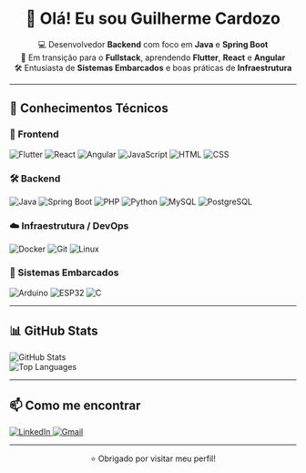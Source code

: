 <h1 align="center">👋 Olá! Eu sou Guilherme Cardozo</h1>

<p align="center">
  💻 Desenvolvedor <strong>Backend</strong> com foco em <strong>Java</strong> e <strong>Spring Boot</strong><br>
  🎯 Em transição para o <strong>Fullstack</strong>, aprendendo <strong>Flutter</strong>, <strong>React</strong> e <strong>Angular</strong><br>
  🛠️ Entusiasta de <strong>Sistemas Embarcados</strong> e boas práticas de <strong>Infraestrutura</strong>
</p>

<hr>

<h2>🧠 Conhecimentos Técnicos</h2>

<h3>🎨 Frontend</h3>
<p>
  <img src="https://img.shields.io/badge/Flutter-02569B?style=for-the-badge&logo=flutter&logoColor=white" alt="Flutter">
  <img src="https://img.shields.io/badge/React-20232A?style=for-the-badge&logo=react&logoColor=61DAFB" alt="React">
  <img src="https://img.shields.io/badge/Angular-DD0031?style=for-the-badge&logo=angular&logoColor=white" alt="Angular">
  <img src="https://img.shields.io/badge/JavaScript-F7DF1E?style=for-the-badge&logo=javascript&logoColor=black" alt="JavaScript">
  <img src="https://img.shields.io/badge/HTML5-E34F26?style=for-the-badge&logo=html5&logoColor=white" alt="HTML">
  <img src="https://img.shields.io/badge/CSS3-1572B6?style=for-the-badge&logo=css3&logoColor=white" alt="CSS">
</p>

<h3>🛠️ Backend</h3>
<p>
  <img src="https://img.shields.io/badge/Java-ED8B00?style=for-the-badge&logo=java&logoColor=white" alt="Java">
  <img src="https://img.shields.io/badge/Spring_Boot-6DB33F?style=for-the-badge&logo=spring-boot&logoColor=white" alt="Spring Boot">
  <img src="https://img.shields.io/badge/PHP-777BB4?style=for-the-badge&logo=php&logoColor=white" alt="PHP">
  <img src="https://img.shields.io/badge/Python-3776AB?style=for-the-badge&logo=python&logoColor=white" alt="Python">
  <img src="https://img.shields.io/badge/MySQL-005C84?style=for-the-badge&logo=mysql&logoColor=white" alt="MySQL">
  <img src="https://img.shields.io/badge/PostgreSQL-336791?style=for-the-badge&logo=postgresql&logoColor=white" alt="PostgreSQL">
</p>

<h3>☁️ Infraestrutura / DevOps</h3>
<p>
  <img src="https://img.shields.io/badge/Docker-2496ED?style=for-the-badge&logo=docker&logoColor=white" alt="Docker">
  <img src="https://img.shields.io/badge/Git-F05032?style=for-the-badge&logo=git&logoColor=white" alt="Git">
  <img src="https://img.shields.io/badge/Linux-FCC624?style=for-the-badge&logo=linux&logoColor=black" alt="Linux">
</p>

<h3>🔌 Sistemas Embarcados</h3>
<p>
  <img src="https://img.shields.io/badge/Arduino-00979D?style=for-the-badge&logo=arduino&logoColor=white" alt="Arduino">
  <img src="https://img.shields.io/badge/ESP32-323232?style=for-the-badge&logo=espressif&logoColor=white" alt="ESP32">
  <img src="https://img.shields.io/badge/C-00599C?style=for-the-badge&logo=c&logoColor=white" alt="C">
</p>

<hr>

<h2>📊 GitHub Stats</h2>
<p>
  <img src="https://github-readme-stats.vercel.app/api?username=Guilherme-Cardozo-688&show_icons=true&theme=dracula" alt="GitHub Stats">
  <br>
  <img src="https://github-readme-stats.vercel.app/api/top-langs/?username=Guilherme-Cardozo-688&layout=compact&theme=dracula" alt="Top Languages">
</p>

<hr>

<h2>📫 Como me encontrar</h2>
<p>
  <a href="https://www.linkedin.com/in/SEU-LINK" target="_blank">
    <img src="https://img.shields.io/badge/LinkedIn-0077B5?style=for-the-badge&logo=linkedin&logoColor=white" alt="LinkedIn">
  </a>
  <a href="mailto:SEUEMAIL@gmail.com">
    <img src="https://img.shields.io/badge/Email-D14836?style=for-the-badge&logo=gmail&logoColor=white" alt="Gmail">
  </a>
</p>

<hr>

<p align="center">
  ⭐️ Obrigado por visitar meu perfil!
</p>
